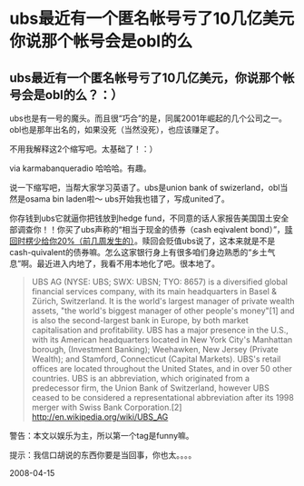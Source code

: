 # ubs最近有一个匿名帐号亏了10几亿美元 你说那个帐号会是obl的么

## ubs最近有一个匿名帐号亏了10几亿美元，你说那个帐号会是obl的么？：）

ubs也是有一号的魔头。而且很“巧合”的是，同属2001年崛起的几个公司之一。obl也是那年出名的，如果没死（当然没死），也应该赚足了。

不用我解释这2个缩写吧。太基础了！：）

via karmabanqueradio 哈哈哈。有趣。

说一下缩写吧，当帮大家学习英语了。ubs是union bank of swizerland，obl当然是osama bin laden啦～ ubs开始我也错了，写成united了。

你存钱到ubs它就逼你把钱放到hedge fund，不同意的话人家报告美国国土安全部调查你！！你买了ubs声称的“相当于现金的债券（cash eqivalent bond）”，[赎回时楞少给你20%（前几周发生的）](http://pengyou.rijiben.org/node/2112)。赎回会贬值ubs说了，这本来就是不是cash-quivalent的债券嘛。怎么这家银行身上有很多咱们身边熟悉的“乡土气息”啊。最近进入内地了，我看不用本地化了吧。很本地了。

> UBS AG (NYSE: UBS; SWX: UBSN; TYO: 8657) is a diversified global financial services company, with its main headquarters in Basel & Zürich, Switzerland. It is the world's largest manager of private wealth assets, "the world's biggest manager of other people's money"[1] and is also the second-largest bank in Europe, by both market capitalisation and profitability. UBS has a major presence in the U.S., with its American headquarters located in New York City's Manhattan borough, (Investment Banking); Weehawken, New Jersey (Private Wealth); and Stamford, Connecticut (Capital Markets). UBS's retail offices are located throughout the United States, and in over 50 other countries. UBS is an abbreviation, which originated from a predecessor firm, the Union Bank of Switzerland, however UBS ceased to be considered a representational abbreviation after its 1998 merger with Swiss Bank Corporation.[2]
> http://en.wikipedia.org/wiki/UBS_AG

警告：本文以娱乐为主，所以第一个tag是funny嘛。

提示：我信口胡说的东西你要是当回事，你也太。。。。

2008-04-15